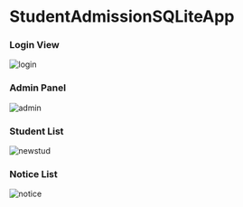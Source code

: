 # StudentAdmissionSQLiteApp

### Login View
![login](https://user-images.githubusercontent.com/52463851/126011340-5139bd6b-4bf0-4bdd-bf58-80402f5f0d10.png)

### Admin Panel
![admin](https://user-images.githubusercontent.com/52463851/126011430-6e35d436-3aa3-499b-b697-22aa130e56e7.png)

### Student List
![newstud](https://user-images.githubusercontent.com/52463851/126011465-de3b651e-9851-4c38-8641-5b513773afc1.png)

### Notice List
![notice](https://user-images.githubusercontent.com/52463851/126011484-e8f47fb6-0779-4491-b696-61b6b5f8276c.png)

